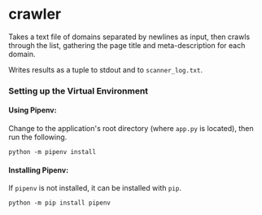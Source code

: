 # crawler
Takes a text file of domains separated by newlines as input, then crawls through the list, gathering the page title and meta-description for each domain.

Writes results as a tuple to stdout and to `scanner_log.txt`.

### Setting up the Virtual Environment

#### Using Pipenv:

Change to the application's root directory (where `app.py` is located), then run the following.

    python -m pipenv install

#### Installing Pipenv:

If `pipenv` is not installed, it can be installed with `pip`.

    python -m pip install pipenv

